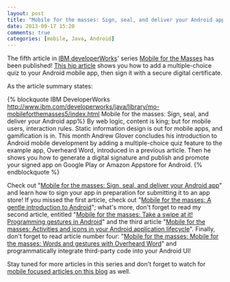 ```yaml
---
layout: post
title: "Mobile for the masses: Sign, seal, and deliver your Android app"
date: 2013-09-17 15:20
comments: true
categories: [mobile, Java, Android]
---
```



The fifth article in [IBM developerWorks](http://www.ibm.com/developerworks/)' series [Mobile for the Masses](http://www.ibm.com/developerworks/views/java/libraryview.jsp?search_by=mobile+for+the+masses) has been published! [This hip article](http://www.ibm.com/developerworks/java/library/mo-mobileforthemasses5/index.html) shows you how to add a multiple-choice quiz to your Android mobile app, then sign it with a secure digital certificate.

<!-- more -->

As the article summary states:

{% blockquote IBM DeveloperWorks http://www.ibm.com/developerworks/java/library/mo-mobileforthemasses5/index.html Mobile for the masses: Sign, seal, and deliver your Android app%}
By web logic, content is king; but for mobile users, interaction rules. Static information design is out for mobile apps, and gamification is in. This month Andrew Glover concludes his introduction to Android mobile development by adding a multiple-choice quiz feature to the example app, Overheard Word, introduced in a previous article. Then he shows you how to generate a digital signature and publish and promote your signed app on Google Play or Amazon Appstore for Android.
{% endblockquote %}

Check out "[Mobile for the masses: Sign, seal, and deliver your Android app](http://www.ibm.com/developerworks/java/library/mo-mobileforthemasses5/index.html)" and learn how to sign your app in preparation for submitting it to an app store! If you missed the first article, check out "[Mobile for the masses: A gentle introduction to Android](http://www.ibm.com/developerworks/library/j-mobileforthemasses1/)"; what's more, don't forget to read my second article, entitled "[Mobile for the masses: Take a swipe at it! Programming gestures in Android](http://www.ibm.com/developerworks/library/j-mobileforthemasses2/)" and the third article "[Mobile for the masses: Activities and icons in your Android application lifecycle](http://www.ibm.com/developerworks/java/library/j-mobileforthemasses3/index.html)". Finally, don't forget to read article number four: "[Mobile for the masses: Mobile for the masses: Words and gestures with Overheard Word](http://www.ibm.com/developerworks/java/library/j-mobileforthemasses4/index.html)" and programmatically integrate third-party code into your Android UI!

Stay tuned for more articles in this series and don't forget to watch for [mobile focused articles on this blog](http://thediscoblog.com/blog/categories/mobile/) as well. 